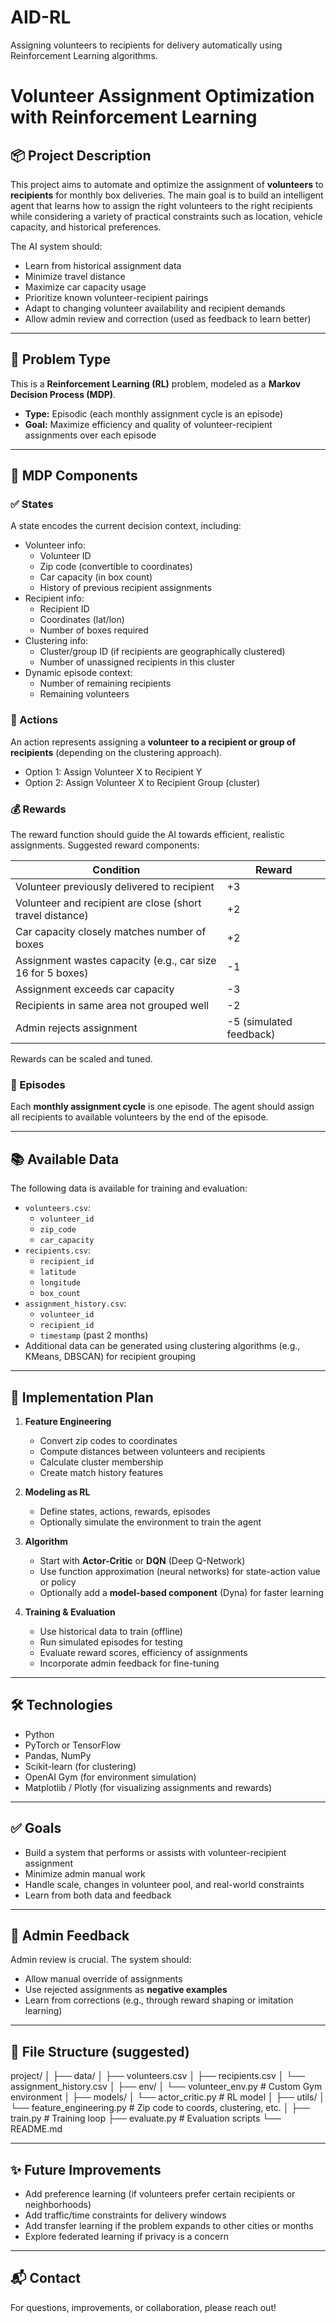 # AID-RL
Assigning volunteers to recipients for delivery automatically using Reinforcement Learning algorithms.

# Volunteer Assignment Optimization with Reinforcement Learning

## 📦 Project Description

This project aims to automate and optimize the assignment of **volunteers** to **recipients** for monthly box deliveries. The main goal is to build an intelligent agent that learns how to assign the right volunteers to the right recipients while considering a variety of practical constraints such as location, vehicle capacity, and historical preferences.

The AI system should:
- Learn from historical assignment data
- Minimize travel distance
- Maximize car capacity usage
- Prioritize known volunteer-recipient pairings
- Adapt to changing volunteer availability and recipient demands
- Allow admin review and correction (used as feedback to learn better)

---

## 🧠 Problem Type

This is a **Reinforcement Learning (RL)** problem, modeled as a **Markov Decision Process (MDP)**.

- **Type:** Episodic (each monthly assignment cycle is an episode)
- **Goal:** Maximize efficiency and quality of volunteer-recipient assignments over each episode

---

## 🧩 MDP Components

### ✅ States

A state encodes the current decision context, including:

- Volunteer info:
  - Volunteer ID
  - Zip code (convertible to coordinates)
  - Car capacity (in box count)
  - History of previous recipient assignments
- Recipient info:
  - Recipient ID
  - Coordinates (lat/lon)
  - Number of boxes required
- Clustering info:
  - Cluster/group ID (if recipients are geographically clustered)
  - Number of unassigned recipients in this cluster
- Dynamic episode context:
  - Number of remaining recipients
  - Remaining volunteers

### 🎯 Actions

An action represents assigning a **volunteer to a recipient or group of recipients** (depending on the clustering approach).

- Option 1: Assign Volunteer X to Recipient Y
- Option 2: Assign Volunteer X to Recipient Group (cluster)

### 💰 Rewards

The reward function should guide the AI towards efficient, realistic assignments. Suggested reward components:

| Condition | Reward |
|----------|--------|
| Volunteer previously delivered to recipient | +3 |
| Volunteer and recipient are close (short travel distance) | +2 |
| Car capacity closely matches number of boxes | +2 |
| Assignment wastes capacity (e.g., car size 16 for 5 boxes) | -1 |
| Assignment exceeds car capacity | -3 |
| Recipients in same area not grouped well | -2 |
| Admin rejects assignment | -5 (simulated feedback) |

Rewards can be scaled and tuned.

### 🔁 Episodes

Each **monthly assignment cycle** is one episode. The agent should assign all recipients to available volunteers by the end of the episode.

---

## 📚 Available Data

The following data is available for training and evaluation:

- `volunteers.csv`:
  - `volunteer_id`
  - `zip_code`
  - `car_capacity`
- `recipients.csv`:
  - `recipient_id`
  - `latitude`
  - `longitude`
  - `box_count`
- `assignment_history.csv`:
  - `volunteer_id`
  - `recipient_id`
  - `timestamp` (past 2 months)
- Additional data can be generated using clustering algorithms (e.g., KMeans, DBSCAN) for recipient grouping

---

## 🧪 Implementation Plan

1. **Feature Engineering**
   - Convert zip codes to coordinates
   - Compute distances between volunteers and recipients
   - Calculate cluster membership
   - Create match history features

2. **Modeling as RL**
   - Define states, actions, rewards, episodes
   - Optionally simulate the environment to train the agent

3. **Algorithm**
   - Start with **Actor-Critic** or **DQN** (Deep Q-Network)
   - Use function approximation (neural networks) for state-action value or policy
   - Optionally add a **model-based component** (Dyna) for faster learning

4. **Training & Evaluation**
   - Use historical data to train (offline)
   - Run simulated episodes for testing
   - Evaluate reward scores, efficiency of assignments
   - Incorporate admin feedback for fine-tuning

---

## 🛠️ Technologies

- Python
- PyTorch or TensorFlow
- Pandas, NumPy
- Scikit-learn (for clustering)
- OpenAI Gym (for environment simulation)
- Matplotlib / Plotly (for visualizing assignments and rewards)

---

## ✅ Goals

- Build a system that performs or assists with volunteer-recipient assignment
- Minimize admin manual work
- Handle scale, changes in volunteer pool, and real-world constraints
- Learn from both data and feedback

---

## 🤝 Admin Feedback

Admin review is crucial. The system should:
- Allow manual override of assignments
- Use rejected assignments as **negative examples**
- Learn from corrections (e.g., through reward shaping or imitation learning)

---

## 📂 File Structure (suggested)

project/ │ ├── data/ │ ├── volunteers.csv │ ├── recipients.csv │ └── assignment_history.csv │ ├── env/ │ └── volunteer_env.py # Custom Gym environment │ ├── models/ │ └── actor_critic.py # RL model │ ├── utils/ │ └── feature_engineering.py # Zip code to coords, clustering, etc. │ ├── train.py # Training loop ├── evaluate.py # Evaluation scripts └── README.md

---

## ✨ Future Improvements

- Add preference learning (if volunteers prefer certain recipients or neighborhoods)
- Add traffic/time constraints for delivery windows
- Add transfer learning if the problem expands to other cities or months
- Explore federated learning if privacy is a concern

---

## 📬 Contact

For questions, improvements, or collaboration, please reach out!




